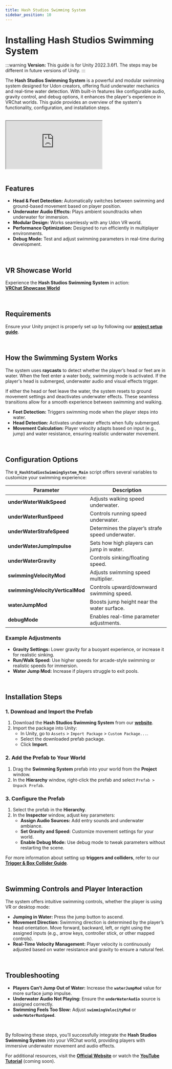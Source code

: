 ```yaml
---
title: Hash Studios Swimming System
sidebar_position: 10
---
```


# Installing Hash Studios Swimming System

:::warning
**Version:** This guide is for Unity 2022.3.6f1. The steps may be different in future versions of Unity.
:::

The **Hash Studios Swimming System** is a powerful and modular swimming system designed for Udon creators, offering fluid underwater mechanics and real-time water detection. With built-in features like configurable audio, gravity control, and debug options, it enhances the player's experience in VRChat worlds. This guide provides an overview of the system's functionality, configuration, and installation steps.

<br/>

<div class="responsive-video">
  <iframe src="https://www.youtube.com/embed/bWR7WzTJikI" allow="accelerometer; autoplay; encrypted-media; gyroscope; picture-in-picture" allowfullscreen></iframe>
</div>

<br/>

## Features

- **Head & Feet Detection:** Automatically switches between swimming and ground-based movement based on player position.
- **Underwater Audio Effects:** Plays ambient soundtracks when underwater for immersion.
- **Modular Design:** Works seamlessly with any Udon VR world.
- **Performance Optimization:** Designed to run efficiently in multiplayer environments.
- **Debug Mode:** Test and adjust swimming parameters in real-time during development.

<br/>

## VR Showcase World

Experience the **Hash Studios Swimming System** in action:  
**[VRChat Showcase World](https://vrchat.com/home/world/wrld_db0aeaaf-f20d-4dc9-800d-0a59e244635f)**

<br/>

## Requirements

Ensure your Unity project is properly set up by following our **[project setup guide](/docs/general-concepts/settingupudon)**.

<br/>

## How the Swimming System Works

The system uses **raycasts** to detect whether the player’s head or feet are in water. When the feet enter a water body, swimming mode is activated. If the player's head is submerged, underwater audio and visual effects trigger. 

If either the head or feet leave the water, the system resets to ground movement settings and deactivates underwater effects. These seamless transitions allow for a smooth experience between swimming and walking.

- **Feet Detection:** Triggers swimming mode when the player steps into water.
- **Head Detection:** Activates underwater effects when fully submerged.
- **Movement Calculation:** Player velocity adapts based on input (e.g., jump) and water resistance, ensuring realistic underwater movement.

<br/>

## Configuration Options

The **`U_HashStudiosSwimmingSystem_Main`** script offers several variables to customize your swimming experience:

| **Parameter**               | **Description**                                              |
|-----------------------------|--------------------------------------------------------------|
| **underWaterWalkSpeed**      | Adjusts walking speed underwater.                            |
| **underWaterRunSpeed**       | Controls running speed underwater.                           |
| **underWaterStrafeSpeed**    | Determines the player’s strafe speed underwater.             |
| **underWaterJumpImpulse**    | Sets how high players can jump in water.                     |
| **underWaterGravity**        | Controls sinking/floating speed.                             |
| **swimmingVelocityMod**      | Adjusts swimming speed multiplier.                           |
| **swimmingVelocityVerticalMod** | Controls upward/downward swimming speed.                 |
| **waterJumpMod**             | Boosts jump height near the water surface.                   |
| **debugMode**                | Enables real-time parameter adjustments.                    |

### Example Adjustments

- **Gravity Settings:** Lower gravity for a buoyant experience, or increase it for realistic sinking.
- **Run/Walk Speed:** Use higher speeds for arcade-style swimming or realistic speeds for immersion.
- **Water Jump Mod:** Increase if players struggle to exit pools.

<br/>

## Installation Steps

### 1. Download and Import the Prefab

1. Download the **Hash Studios Swimming System** from our **[website](https://hashstudiosllc.com/prefabname)**.
2. Import the package into Unity:
   - In Unity, go to `Assets` > `Import Package` > `Custom Package...`.
   - Select the downloaded prefab package.
   - Click **Import**.

### 2. Add the Prefab to Your World

1. Drag the **Swimming System** prefab into your world from the **Project** window.
2. In the **Hierarchy** window, right-click the prefab and select `Prefab > Unpack Prefab`.

### 3. Configure the Prefab

1. Select the prefab in the **Hierarchy**.
2. In the **Inspector** window, adjust key parameters:
   - **Assign Audio Sources:** Add entry sounds and underwater ambiance.
   - **Set Gravity and Speed:** Customize movement settings for your world.
   - **Enable Debug Mode:** Use debug mode to tweak parameters without restarting the scene.

For more information about setting up **triggers and colliders**, refer to our **[Trigger & Box Collider Guide](/docs/general-concepts/triggerbox/)**.

<br/>

## Swimming Controls and Player Interaction

The system offers intuitive swimming controls, whether the player is using VR or desktop mode:

- **Jumping in Water:** Press the jump button to ascend.
- **Movement Direction:** Swimming direction is determined by the player’s head orientation. Move forward, backward, left, or right using the assigned inputs (e.g., arrow keys, controller stick, or other mapped controls).
- **Real-Time Velocity Management:** Player velocity is continuously adjusted based on water resistance and gravity to ensure a natural feel.

<br/>

## Troubleshooting

- **Players Can’t Jump Out of Water:** Increase the **`waterJumpMod`** value for more surface jump impulse.
- **Underwater Audio Not Playing:** Ensure the **`underWaterAudio`** source is assigned correctly.
- **Swimming Feels Too Slow:** Adjust **`swimmingVelocityMod`** or **`underWaterRunSpeed`**.

<br/>

By following these steps, you’ll successfully integrate the **Hash Studios Swimming System** into your VRChat world, providing players with immersive underwater movement and audio effects. 

For additional resources, visit the **[Official Website](https://hashstudiosllc.com/prefabname)** or watch the **[YouTube Tutorial](#)** (coming soon).
